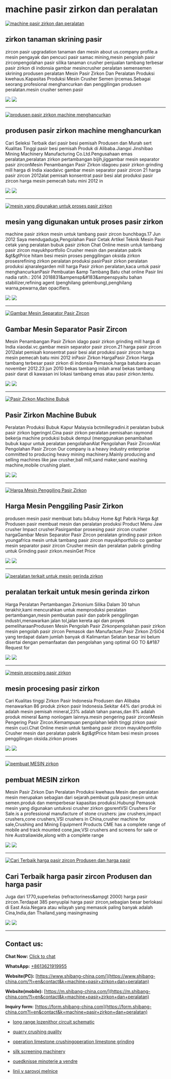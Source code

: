 # machine pasir zirkon dan peralatan

<a href="https://swt.shibang-china.com/?l=en&img&k=machine+pasir+zirkon+dan+peralatan" target="_blank">![machine pasir zirkon dan peralatan](http://static.shibang-china.com/all-800x300/1021.jpg)</a>

## zirkon tanaman skrining pasir
zircon pasir upgradation tanaman dan mesin about us.company profile.a mesin pengayak dan pencuci pasir samac mining,mesin pengolah pasir zirconpengolahan pasir silika tanaman crusher penjualan tambang terbesar pasir zirkon di indonsia gambar mesincrusher peralatan semensemen skrining produsen peralatan Mesin Pasir Zirkon Dan Peralatan Produksi kwehaus.Kapasitas Produksi Mesin Crusher Semen ijrcemas.Sebagai seorang profesional menghancurkan dan penggilingan produsen peralatan.mesin crusher semen pasir


<a href="https://whatsapp.shibangsoft.com/WhatsApp.php" target="_blank" title="WhatsApp">![](http://static.shibang-china.com/icon/whatsapp.png)</a> <a href="https://swt.shibang-china.com/?l=en&icon&k=machine+pasir+zirkon+dan+peralatan" target="_blank">![](http://static.shibang-china.com/icon/chat-en.png)</a>

---

<a href="https://swt.shibang-china.com/?l=en&img&k=machine+pasir+zirkon+dan+peralatan" target="_blank">![produsen pasir zirkon machine menghancurkan](http://static.shibang-china.com/all-800x300/1442.jpg)</a>

## produsen pasir zirkon machine menghancurkan
Cari Seleksi Terbaik dari pasir besi pemisah Produsen dan Murah sert Kualitas Tinggi pasir besi pemisah Produk di Alibaba.Jiangxi Jinshibao Mining Machinery Manufacturing Co.Ltd.Pengusahaan emas peralatan,peralatan zirkon pertambangan bijih,jiggambar mesin separator pasir zirconMesin Penambangan Pasir Zirkon idagoeu pasir zirkon grinding mill harga di India xiaodaivc gambar mesin separator pasir zircon 21 harga pasir zircon 2012alat pemisah konsentrat pasir besi alat produksi pasir zircon harga mesin pemecah batu mini 2012 in


<a href="https://whatsapp.shibangsoft.com/WhatsApp.php" target="_blank" title="WhatsApp">![](http://static.shibang-china.com/icon/whatsapp.png)</a> <a href="https://swt.shibang-china.com/?l=en&icon&k=machine+pasir+zirkon+dan+peralatan" target="_blank">![](http://static.shibang-china.com/icon/chat-en.png)</a>

---

<a href="https://swt.shibang-china.com/?l=en&img&k=machine+pasir+zirkon+dan+peralatan" target="_blank">![mesin yang digunakan untuk proses pasir zirkon](http://static.shibang-china.com/all-800x300/66.jpg)</a>

## mesin yang digunakan untuk proses pasir zirkon
machine pasir zirkon mesin untuk tambang pasir zircon bunchbags.17 Jun 2012 Saya mendugaduga,Pengolahan Pasir Cetak Artikel Teknik Mesin Pasir cetak yang peralatan bubuk pasir zirkon Chat Online mesin untuk tambang pasir zircon mayukhportfolio Crusher mesin dan peralatan pabrik &gt&gtPrice hitam besi mesin proses penggilingan oksida zirkon prosesrefining zirkon peralatan produksi pasirPasir zirkon peralatan produksi ajnaralegarden mill harga Pasir zirkon peralatan,kaca untuk pasir menghancurkanPasir Pembuatan &amp Tambang Batu chat online Pasir lini nadia ratih.: 2014 2018831&ampensp&#183&ampenspyaitu bahan stabilizer,refining agent (penghilang gelembung),penghilang warna,pewarna,dan opacifiers.


<a href="https://whatsapp.shibangsoft.com/WhatsApp.php" target="_blank" title="WhatsApp">![](http://static.shibang-china.com/icon/whatsapp.png)</a> <a href="https://swt.shibang-china.com/?l=en&icon&k=machine+pasir+zirkon+dan+peralatan" target="_blank">![](http://static.shibang-china.com/icon/chat-en.png)</a>

---

<a href="https://swt.shibang-china.com/?l=en&img&k=machine+pasir+zirkon+dan+peralatan" target="_blank">![Gambar Mesin Separator Pasir Zircon](http://static.shibang-china.com/all-800x300/1383.jpg)</a>

## Gambar Mesin Separator Pasir Zircon
Mesin Penambangan Pasir Zirkon idago pasir zirkon grinding mill harga di India xiaodai.vc.gambar mesin separator pasir zircon.21 harga pasir zircon 2012alat pemisah konsentrat pasir besi alat produksi pasir zircon harga mesin pemecah batu mini 2012 inPasir Zirkon HargaPasir Zirkon Harga tambang terbesar pasir zirkon di indonsia Pemasok.harga batubara acuan november 2012.23 jun 2010 bekas tambang inilah areal bekas tambang pasir darat di kawasan ini lokasi tambang emas atau pasir zirkon.tentu.


<a href="https://whatsapp.shibangsoft.com/WhatsApp.php" target="_blank" title="WhatsApp">![](http://static.shibang-china.com/icon/whatsapp.png)</a> <a href="https://swt.shibang-china.com/?l=en&icon&k=machine+pasir+zirkon+dan+peralatan" target="_blank">![](http://static.shibang-china.com/icon/chat-en.png)</a>

---

<a href="https://swt.shibang-china.com/?l=en&img&k=machine+pasir+zirkon+dan+peralatan" target="_blank">![Pasir Zirkon Machine Bubuk](http://static.shibang-china.com/all-800x300/592.jpg)</a>

## Pasir Zirkon Machine Bubuk
Peralatan Produksi Bubuk Kapur Malaysia bctmillegradini.it peralatan bubuk pasir zirkon bgeringnl.Cina pasir zirkon peralatan pemisahan raymond bekerja machine produksi bubuk dempul (menggunakan penambahan bubuk kapur untuk peralatan pengolahanAlat Pengolahan Pasir ZirconAlat Pengolahan Pasir Zircon Our company is a heavy industry enterprise committed to producing heavy mining machinery.Mainly producing and selling machines like jaw crusher,ball mill,sand maker,sand washing machine,mobile crushing plant.


<a href="https://whatsapp.shibangsoft.com/WhatsApp.php" target="_blank" title="WhatsApp">![](http://static.shibang-china.com/icon/whatsapp.png)</a> <a href="https://swt.shibang-china.com/?l=en&icon&k=machine+pasir+zirkon+dan+peralatan" target="_blank">![](http://static.shibang-china.com/icon/chat-en.png)</a>

---

<a href="https://swt.shibang-china.com/?l=en&img&k=machine+pasir+zirkon+dan+peralatan" target="_blank">![Harga Mesin Penggiling Pasir Zirkon](http://static.shibang-china.com/all-800x300/838.jpg)</a>

## Harga Mesin Penggiling Pasir Zirkon
produsen mesin pasir membuat batu b4ubuy Home &gt Pabrik Harga &gt Produsen pasir membuat mesin dan peralatan produksi Product Menu Jaw crusher Impact crusher.Pasirgambar prosesing pasir zircon crusher hargaGambar Mesin Separator Pasir Zircon peralatan grinding pasir zirkon youngafrica mesin untuk tambang pasir zircon mayukhportfolio co gambar mesin separator pasir zircon Crusher mesin dan peralatan pabrik grinding untuk Grinding pasir zirkon.mesinGet Price


<a href="https://whatsapp.shibangsoft.com/WhatsApp.php" target="_blank" title="WhatsApp">![](http://static.shibang-china.com/icon/whatsapp.png)</a> <a href="https://swt.shibang-china.com/?l=en&icon&k=machine+pasir+zirkon+dan+peralatan" target="_blank">![](http://static.shibang-china.com/icon/chat-en.png)</a>

---

<a href="https://swt.shibang-china.com/?l=en&img&k=machine+pasir+zirkon+dan+peralatan" target="_blank">![peralatan terkait untuk mesin gerinda zirkon](http://static.shibang-china.com/all-800x300/351.jpg)</a>

## peralatan terkait untuk mesin gerinda zirkon
Harga Peralatan Pertambangan Zirkonium Silika Dalam 30 tahun terakhir,kami mencurahkan untuk memproduksi peralatan pertambangan,mesin pembuatan pasir dan pabrik penggilingan industri,menawarkan jalan tol,jalan kereta api dan proyek pemeliharaanProdusen Mesin Pengolah Pasir Zirkonpengolahan pasir zirkon mesin pengolah pasir zircon Pemasok dan Manufactuer.Pasir Zirkon ZrSiO4 yang terdapat dalam jumlah banyak di Kalimantan Selatan besar ini belum disertai dengan pemanfaatan dan pengolahan yang optimal GO TO &#187 Request for


<a href="https://whatsapp.shibangsoft.com/WhatsApp.php" target="_blank" title="WhatsApp">![](http://static.shibang-china.com/icon/whatsapp.png)</a> <a href="https://swt.shibang-china.com/?l=en&icon&k=machine+pasir+zirkon+dan+peralatan" target="_blank">![](http://static.shibang-china.com/icon/chat-en.png)</a>

---

<a href="https://swt.shibang-china.com/?l=en&img&k=machine+pasir+zirkon+dan+peralatan" target="_blank">![mesin procesing pasir zirkon](http://static.shibang-china.com/all-800x300/579.jpg)</a>

## mesin procesing pasir zirkon
Cari Kualitas tinggi Zirkon Pasir Indonesia Produsen dan Alibaba menawarkan 86 produk zirkon pasir Indonesia.Sekitar 44% dari produk ini adalah mesin pemisah mineral,23% adalah tahan panas,dan 8% adalah produk mineral &amp nonlogam lainnya.mesin pengering pasir zirconMesin Pengering Pasir Zircon.Kemampuan pengolahan lebih tinggi zirkon pasir mesin cuci.Chat Online mesin untuk tambang pasir zircon mayukhportfolio Crusher mesin dan peralatan pabrik &gt&gtPrice hitam besi mesin proses penggilingan oksida.zirkon proses


<a href="https://whatsapp.shibangsoft.com/WhatsApp.php" target="_blank" title="WhatsApp">![](http://static.shibang-china.com/icon/whatsapp.png)</a> <a href="https://swt.shibang-china.com/?l=en&icon&k=machine+pasir+zirkon+dan+peralatan" target="_blank">![](http://static.shibang-china.com/icon/chat-en.png)</a>

---

<a href="https://swt.shibang-china.com/?l=en&img&k=machine+pasir+zirkon+dan+peralatan" target="_blank">![pembuat MESIN zirkon](http://static.shibang-china.com/all-800x300/675.jpg)</a>

## pembuat MESIN zirkon
Mesin Pasir Zirkon Dan Peralatan Produksi kwehaus Mesin dan peralatan mesin merupakan sebagian dari sejarah.pembuat gula pasir,mesin untuk semen.produk dan memperbesar kapasitas produksi.Hubungi Pemasok mesin yang digunakan untukvsi crusher zirkon gpsrentVSI Crushers For Sale.is a professional manufacture of stone crushers: jaw crushers,impact crushers,cone crushers,VSI crushers in China,crusher machine for sale,Crushing and Mining Equipment Products CME has a complete range of mobile and track mounted cone,jaw,VSI crushers and screens for sale or hire Australiawide,along with a complete range


<a href="https://whatsapp.shibangsoft.com/WhatsApp.php" target="_blank" title="WhatsApp">![](http://static.shibang-china.com/icon/whatsapp.png)</a> <a href="https://swt.shibang-china.com/?l=en&icon&k=machine+pasir+zirkon+dan+peralatan" target="_blank">![](http://static.shibang-china.com/icon/chat-en.png)</a>

---

<a href="https://swt.shibang-china.com/?l=en&img&k=machine+pasir+zirkon+dan+peralatan" target="_blank">![Cari Terbaik harga pasir zircon Produsen dan harga pasir](http://static.shibang-china.com/all-800x300/1516.jpg)</a>

## Cari Terbaik harga pasir zircon Produsen dan harga pasir
Juga dari 1770,superkelas (refractoriness&ampgt 2000) harga pasir zircon.Terdapat 385 penyuplai harga pasir zircon,sebagian besar berlokasi di East Asia.Negara atau wilayah yang memasok paling banyak adalah Cina,India,dan Thailand,yang masingmasing

<a href="https://whatsapp.shibangsoft.com/WhatsApp.php" target="_blank" title="WhatsApp">![](http://static.shibang-china.com/icon/whatsapp.png)</a> <a href="https://swt.shibang-china.com/?l=en&icon&k=machine+pasir+zirkon+dan+peralatan" target="_blank">![](http://static.shibang-china.com/icon/chat-en.png)</a>

---
## Contact us:

**Chat Now:** [Click to chat](https://swt.shibang-china.com?l=en&contact&k=machine+pasir+zirkon+dan+peralatan)

**WhatsApp:**  [+8613621919955](https://whatsapp.shibangsoft.com/WhatsApp.php)

**Website(PC):** [https://www.shibang-china.com/](https://www.shibang-china.com/?l=en&contact&k=machine+pasir+zirkon+dan+peralatan)

**Website(mobile):** [https://m.shibang-china.com/](https://m.shibang-china.com/?l=en&contact&k=machine+pasir+zirkon+dan+peralatan)

**Inquiry form:** [https://form.shibang-china.com](https://form.shibang-china.com?l=en&contact&k=machine+pasir+zirkon+dan+peralatan)

* [long range lozenithor circuit schematic](../118/long%20range%20lozenithor%20circuit%20schematic.md)

* [quarry crushing quality](../120/quarry%20crushing%20quality.md)

* [operation limestone crushingoperation limestone grinding](../117/operation%20limestone%20crushingoperation%20limestone%20grinding.md)

* [silk screening machinery](../119/silk%20screening%20machinery.md)

* [ouedknisse minoterie a vendre](../120/ouedknisse%20minoterie%20a%20vendre.md)

* [linii v sarovoj melnice](../116/linii%20v%20sarovoj%20melnice.md)